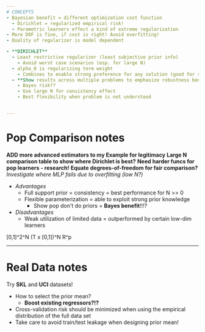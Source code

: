 ```yaml
---
# CONCEPTS
- Bayesian benefit = different optimization cost function
  - Dirichlet = regularized empirical risk!
  - Parametric learners effect a kind of extreme regularization
- More DOF is fine, if cost is right! Avoid overfitting!
- Quality of regularizer is model dependent

- **DIRICHLET**
  - Least restrictive regularizer (least subjective prior info)
    - Avoid worst case scenarios (esp. for large N)
  - alpha_0 is regularizing term weight
    - Combines to enable strong preference for any solution (good for small N)
  - **Show results across multiple problems to emphasize robustness benefit!**
    - Bayes risk??
    - Use large N for consistency effect
    - Best flexibility when problem is not understood


---
```

# Pop Comparison notes
**ADD more advanced estimators to my Example for legitimacy**
**Large N comparison table to show where Dirichlet is best?**
**Need harder funcs for pop learners - research!**
**Equate degrees-of-freedom for fair comparison?**
*Investigate where MLP fails due to overfitting (low N?)*

- *Advantages*
  - Full support prior = consistency = best performance for N >> 0
  - Flexible parameterization = able to exploit strong prior knowledge
    - Show pop don't do priors = **Bayes benefit**!!!?
- *Disadvantages*
  - Weak utilization of limited data = outperformed by certain low-dim learners


[0,1]^2^N
(T x [0,1])^N
R^p


---
# Real Data notes
Try **SKL** and **UCI** datasets!

- How to select the prior mean?
  - **Boost existing regressors?!?**
- Cross-validation risk should be minimized when using the empirical distribution of the full data set
- Take care to avoid train/test leakage when designing prior mean!

